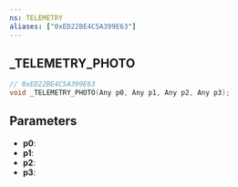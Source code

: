 ```yaml
---
ns: TELEMETRY
aliases: ["0xED22BE4C5A399E63"]
---
```

## _TELEMETRY_PHOTO

```c
// 0xED22BE4C5A399E63
void _TELEMETRY_PHOTO(Any p0, Any p1, Any p2, Any p3);
```

## Parameters
* **p0**:
* **p1**:
* **p2**:
* **p3**:
